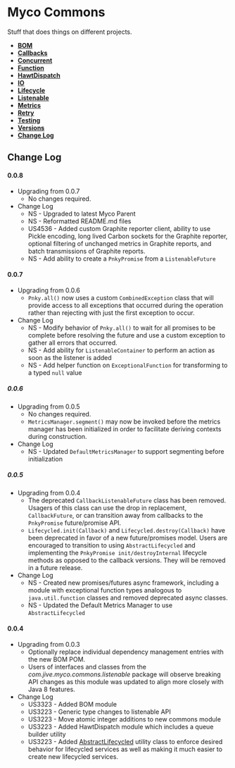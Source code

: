 # Myco Commons

Stuff that does things on different projects.

* [**BOM**](./bom/README.md)
* [**Callbacks**](./callbacks/README.md)
* [**Concurrent**](./concurrent/README.md)
* [**Function**](./function/README.md)
* [**HawtDispatch**](./hawtdispatch/README.md)
* [**IO**](./io)
* [**Lifecycle**](./lifecycle)
* [**Listenable**](./listenable)
* [**Metrics**](./metrics/README.md)
* [**Retry**](./retry/README.md)
* [**Testing**](./testing)
* [**Versions**](./versions)
* [**Change Log**](#changes)

## <a name="changes"></a>Change Log

#### 0.0.8
* Upgrading from 0.0.7
  * No changes required.
* Change Log
  * NS - Upgraded to latest Myco Parent
  * NS - Reformatted README.md files
  * US4536 - Added custom Graphite reporter client, ability to use Pickle encoding, long lived 
    Carbon sockets for the Graphite reporter, optional filtering of unchanged metrics in Graphite 
    reports, and batch transmissions of Graphite reports.
  * NS - Add ability to create a `PnkyPromise` from a `ListenableFuture`

#### 0.0.7
* Upgrading from 0.0.6
  * `Pnky.all()` now uses a custom `CombinedException` class that will provide access to all 
    exceptions that occurred during the operation rather than rejecting with just the first 
    exception to occur.
* Change Log
  * NS - Modify behavior of `Pnky.all()` to wait for all promises to be complete before resolving 
    the future and use a custom exception to gather all errors that occurred.
  * NS - Add ability for `ListenableContainer` to perform an action as soon as the listener is added
  * NS - Add helper function on `ExceptionalFunction` for transforming to a typed `null` value

##### 0.0.6
* Upgrading from 0.0.5
  * No changes required.
  * `MetricsManager.segment()` may now be invoked before the metrics manager has been initialized 
    in order to facilitate deriving contexts during construction.
* Change Log
  * NS - Updated `DefaultMetricsManager` to support segmenting before initialization

##### 0.0.5
* Upgrading from 0.0.4
  * The deprecated `CallbackListenableFuture` class has been removed. Usagers of this class can use 
    the drop in replacement, `CallbackFuture`, or can transition away from callbacks to the 
    `PnkyPromise` future/promise API.
  * `Lifecycled.init(Callback)` and `Lifecycled.destroy(Callback)` have been deprecated in favor of 
    a new future/promises model. Users are encouraged to transition to using `AbstractLifecycled` 
    and implementing the `PnkyPromise init/destroyInternal` lifecycle methods as opposed to the 
    callback versions. They will be removed in a future release.
* Change Log
  * NS - Created new promises/futures async framework, including a module with exceptional function 
    types analogous to `java.util.function` classes and removed deprecated async classes.
  * NS - Updated the Default Metrics Manager to use `AbstractLifecycled`

#### 0.0.4
* Upgrading from 0.0.3
  * Optionally replace individual dependency management entries with the new BOM POM.
  * Users of interfaces and classes from the *com.jive.myco.commons.listenable* package will observe 
    breaking API changes as this module was updated to align more closely with Java 8 features.
* Change Log
  * US3323 - Added BOM module
  * US3223 - Generic type changes to listenable API
  * US3223 - Move atomic integer additions to new commons module
  * US3223 - Added HawtDispatch module which includes a queue builder utility
  * US3223 - Added [AbstractLifecycled](./lifecycle/src/main/java/com/jive/myco/commons/lifecycle/AbstractLifecycled.java)
             utility class to enforce desired behavior for lifecycled services as well as making it
             much easier to create new lifecycled services.

